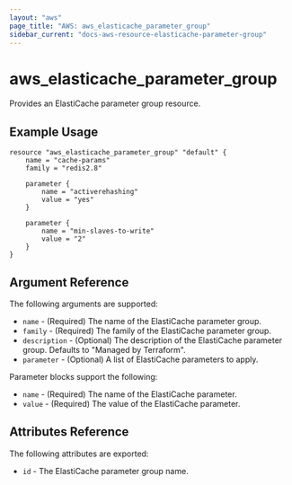 ```yaml
---
layout: "aws"
page_title: "AWS: aws_elasticache_parameter_group"
sidebar_current: "docs-aws-resource-elasticache-parameter-group"
---
```


# aws\_elasticache\_parameter\_group

Provides an ElastiCache parameter group resource.

## Example Usage

```
resource "aws_elasticache_parameter_group" "default" {
    name = "cache-params"
    family = "redis2.8"

    parameter {
        name = "activerehashing"
        value = "yes"
    }

    parameter {
        name = "min-slaves-to-write"
        value = "2"
    }
}
```

## Argument Reference

The following arguments are supported:

* `name` - (Required) The name of the ElastiCache parameter group.
* `family` - (Required) The family of the ElastiCache parameter group.
* `description` - (Optional) The description of the ElastiCache parameter group. Defaults to "Managed by Terraform".
* `parameter` - (Optional) A list of ElastiCache parameters to apply.

Parameter blocks support the following:

* `name` - (Required) The name of the ElastiCache parameter.
* `value` - (Required) The value of the ElastiCache parameter.

## Attributes Reference

The following attributes are exported:

* `id` - The ElastiCache parameter group name.
